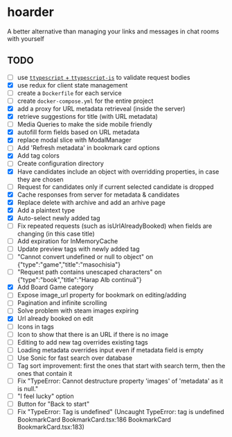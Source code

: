 # hoarder
A better alternative than managing your links and messages in chat rooms with yourself

## TODO

- [ ] use [`ttypescript` + `ttypescript-is`](https://stackoverflow.com/a/60824562) to validate request bodies
- [x] use redux for client state management
- [ ] create a `Dockerfile` for each service
- [ ] create `docker-compose.yml` for the entire project
- [x] add a proxy for URL metadata retrieveal (inside the server)
- [x] retrieve suggestions for title (with URL metadata)
- [ ] Media Queries to make the side mobile friendly
- [x] autofill form fields based on URL metadata
- [x] replace modal slice with ModalManager
- [ ] Add 'Refresh metadata' in bookmark card options
- [x] Add tag colors
- [ ] Create configuration directory
- [x] Have candidates include an object with overridding properties, in case they are chosen
- [ ] Request for candidates only if current selected candidate is dropped
- [x] Cache responses from server for metadata & candidates
- [x] Replace delete with archive and add an arhive page
- [x] Add a plaintext type
- [x] Auto-select newly added tag
- [ ] Fix repeated requests (such as isUrlAlreadyBooked) when fields are changing (in this case title)
- [ ] Add expiration for InMemoryCache
- [ ] Update preview tags with newly added tag
- [ ] "Cannot convert undefined or null to object" on {"type":"game","title":"masochisia"}
- [ ] "Request path contains unescaped characters" on {"type":"book","title":"Harap Alb continuă"}
- [x] Add Board Game category
- [ ] Expose image_url property for bookmark on editing/adding
- [ ] Pagination and infinite scrolling
- [ ] Solve problem with steam images expiring
- [x] Url already booked on edit
- [ ] Icons in tags
- [ ] Icon to show that there is an URL if there is no image
- [ ] Editing to add new tag overrides existing tags
- [ ] Loading metadata overrides input even if metadata field is empty
- [ ] Use Sonic for fast search over database
- [ ] Tag sort improvement: first the ones that start with search term, then the ones that contain it
- [ ] Fix "TypeError: Cannot destructure property 'images' of 'metadata' as it is null."
- [ ] "I feel lucky" option
- [ ] Button for "Back to start"
- [ ] Fix "TypeError: Tag is undefined" (Uncaught TypeError: tag is undefined
    BookmarkCard BookmarkCard.tsx:186
    BookmarkCard BookmarkCard.tsx:183)